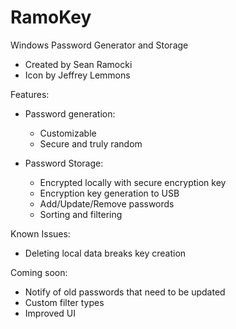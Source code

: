 # RamoKey
Windows Password Generator and Storage
* Created by Sean Ramocki
* Icon by Jeffrey Lemmons

Features:
* Password generation:
  * Customizable
  * Secure and truly random
  
* Password Storage:
  * Encrypted locally with secure encryption key
  * Encryption key generation to USB
  * Add/Update/Remove passwords
  * Sorting and filtering
  
Known Issues:
* Deleting local data breaks key creation

Coming soon:
* Notify of old passwords that need to be updated
* Custom filter types
* Improved UI
